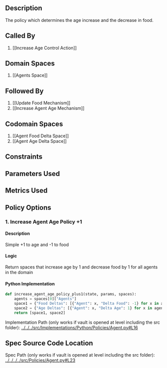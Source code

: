 ## Description

The policy which determines the age increase and the decrease in food.
## Called By
1. [[Increase Age Control Action]]
## Domain Spaces
1. [[Agents Space]]
## Followed By
1. [[Update Food Mechanism]]
2. [[Increase Agent Age Mechanism]]
## Codomain Spaces
1. [[Agent Food Delta Space]]
2. [[Agent Age Delta Space]]
## Constraints
## Parameters Used
## Metrics Used
## Policy Options
### 1. Increase Agent Age Policy +1
#### Description
Simple +1 to age and -1 to food
#### Logic
Return spaces that increase age by 1 and decrease food by 1 for all agents in the domain
#### Python Implementation
```python
def increase_agent_age_policy_plus1(state, params, spaces):
    agents = spaces[0]["Agents"]
    space1 = {"Food Deltas": [{"Agent": x, "Delta Food": -1} for x in agents]}
    space2 = {"Age Deltas": [{"Agent": x, "Delta Age": 1} for x in agents]}
    return [space1, space2]
```
Implementation Path (only works if vault is opened at level including the src folder): [../../../src/Implementations/Python/Policies/Agent.py#L16](../../../src/Implementations/Python/Policies/Agent.py#L16)

## Spec Source Code Location

Spec Path (only works if vault is opened at level including the src folder): [../../../../src/Policies/Agent.py#L23](../../../../src/Policies/Agent.py#L23)

